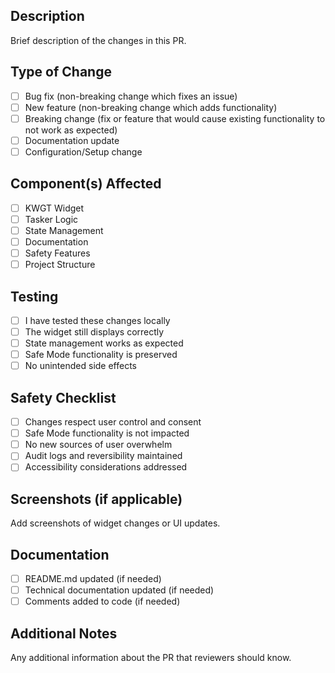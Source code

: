 ## Description
Brief description of the changes in this PR.

## Type of Change
- [ ] Bug fix (non-breaking change which fixes an issue)
- [ ] New feature (non-breaking change which adds functionality)
- [ ] Breaking change (fix or feature that would cause existing functionality to not work as expected)
- [ ] Documentation update
- [ ] Configuration/Setup change

## Component(s) Affected
- [ ] KWGT Widget
- [ ] Tasker Logic
- [ ] State Management
- [ ] Documentation
- [ ] Safety Features
- [ ] Project Structure

## Testing
- [ ] I have tested these changes locally
- [ ] The widget still displays correctly
- [ ] State management works as expected
- [ ] Safe Mode functionality is preserved
- [ ] No unintended side effects

## Safety Checklist
- [ ] Changes respect user control and consent
- [ ] Safe Mode functionality is not impacted
- [ ] No new sources of user overwhelm
- [ ] Audit logs and reversibility maintained
- [ ] Accessibility considerations addressed

## Screenshots (if applicable)
Add screenshots of widget changes or UI updates.

## Documentation
- [ ] README.md updated (if needed)
- [ ] Technical documentation updated (if needed)
- [ ] Comments added to code (if needed)

## Additional Notes
Any additional information about the PR that reviewers should know.